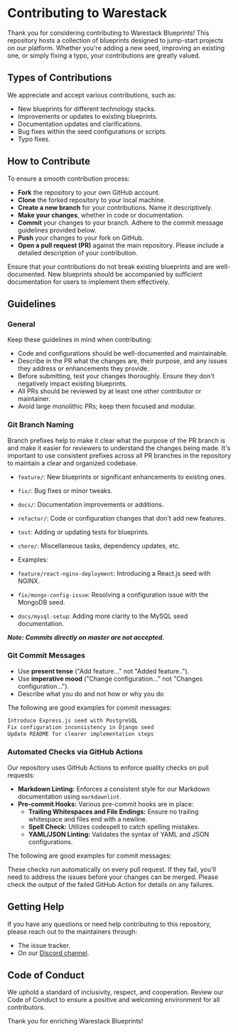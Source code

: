 # Contributing to Warestack

Thank you for considering contributing to Warestack Blueprints! This repository hosts a collection of blueprints designed to
jump-start projects on our platform. Whether you're adding a new seed, improving an existing one, or simply fixing a
typo, your contributions are greatly valued.

## Types of Contributions

We appreciate and accept various contributions, such as:

- New blueprints for different technology stacks.
- Improvements or updates to existing blueprints.
- Documentation updates and clarifications.
- Bug fixes within the seed configurations or scripts.
- Typo fixes.

## How to Contribute

To ensure a smooth contribution process:

- **Fork** the repository to your own GitHub account.
- **Clone** the forked repository to your local machine.
- **Create a new branch** for your contributions. Name it descriptively.
- **Make your changes**, whether in code or documentation.
- **Commit** your changes to your branch. Adhere to the commit message guidelines provided below.
- **Push** your changes to your fork on GitHub.
- **Open a pull request (PR)** against the main repository. Please include a detailed description of your contribution.

Ensure that your contributions do not break existing blueprints and are well-documented. New blueprints should be accompanied by
sufficient documentation for users to implement them effectively.

## Guidelines

### General

Keep these guidelines in mind when contributing:

- Code and configurations should be well-documented and maintainable.
- Describe in the PR what the changes are, their purpose, and any issues they address or enhancements they provide.
- Before submitting, test your changes thoroughly. Ensure they don't negatively impact existing blueprints.
- All PRs should be reviewed by at least one other contributor or maintainer.
- Avoid large monolithic PRs; keep them focused and modular.

### Git Branch Naming

Branch prefixes help to make it clear what the purpose of the PR branch is and make it easier for reviewers to
understand the changes being made. It's important to use consistent prefixes across all PR branches in the repository
to maintain a clear and organized codebase.

- `feature/`: New blueprints or significant enhancements to existing ones.
- `fix/`: Bug fixes or minor tweaks.
- `docs/`: Documentation improvements or additions.
- `refactor/`: Code or configuration changes that don't add new features.
- `test`: Adding or updating tests for blueprints.
- `chore/`: Miscellaneous tasks, dependency updates, etc.

- Examples:

- `feature/react-nginx-deployment`: Introducing a React.js seed with NGINX.
- `fix/mongo-config-issue`: Resolving a configuration issue with the MongoDB seed.
- `docs/mysql-setup`: Adding more clarity to the MySQL seed documentation.

_**Note: Commits directly on master are not accepted.**_

### Git Commit Messages

- Use **present tense** ("Add feature..." not "Added feature..").
- Use **imperative mood**  ("Change configuration..." not "Changes configuration...").
- Describe what you do and not how or why you do

The following are good examples for commit messages:

```txt
Introduce Express.js seed with PostgreSQL
Fix configuration inconsistency in Django seed
Update README for clearer implementation steps
```

### Automated Checks via GitHub Actions

Our repository uses GitHub Actions to enforce quality checks on pull requests:

- **Markdown Linting:** Enforces a consistent style for our Markdown documentation using `markdownlint`.
- **Pre-commit Hooks:** Various pre-commit hooks are in place:
  - **Trailing Whitespaces and File Endings:** Ensure no trailing whitespace and files end with a newline.
  - **Spell Check:** Utilizes codespell to catch spelling mistakes.
  - **YAML/JSON Linting:** Validates the syntax of YAML and JSON configurations.

The following are good examples for commit messages:

These checks run automatically on every pull request. If they fail, you'll need to address the issues before your
changes can be merged. Please check the output of the failed GitHub Action for details on any failures.

## Getting Help

If you have any questions or need help contributing to this repository, please reach out to the maintainers through:

- The issue tracker.
- On our [Discord channel](https://discord.gg/mDQd2kcX).

## Code of Conduct

We uphold a standard of inclusivity, respect, and cooperation. Review our Code of Conduct to ensure a positive and
welcoming environment for all contributors.

Thank you for enriching Warestack Blueprints!
